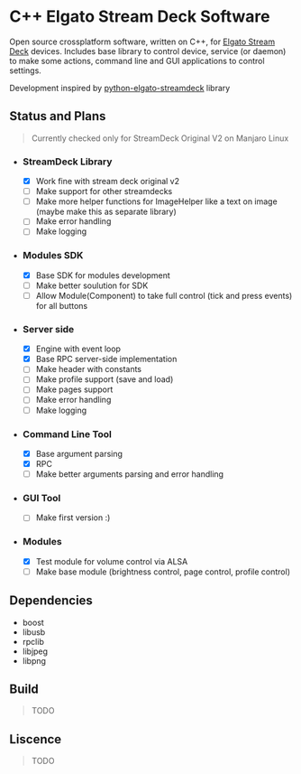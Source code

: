 # C++ Elgato Stream Deck Software
Open source crossplatform software, written on C++, for [Elgato Stream Deck](https://www.elgato.com/en/gaming/stream-deck) devices. Includes base library to control device, service (or daemon) to make some actions, command line and GUI applications to control settings.

Development inspired by [python-elgato-streamdeck](https://github.com/abcminiuser/python-elgato-streamdeck) library

## Status and Plans
> Currently checked only for StreamDeck Original V2 on Manjaro Linux

- ### StreamDeck Library
  - [x] Work fine with stream deck original v2 
  - [ ] Make support for other streamdecks
  - [ ] Make more helper functions for ImageHelper like a text on image (maybe make this as separate library)
  - [ ] Make error handling
  - [ ] Make logging
- ### Modules SDK
  - [x] Base SDK for modules development
  - [ ] Make better soulution for SDK
  - [ ] Allow Module(Component) to take full control (tick and press events) for all buttons
- ### Server side
  - [x] Engine with event loop
  - [x] Base RPC server-side implementation
  - [ ] Make header with constants
  - [ ] Make profile support (save and load)
  - [ ] Make pages support
  - [ ] Make error handling
  - [ ] Make logging
- ### Command Line Tool
  - [x] Base argument parsing
  - [x] RPC
  - [ ] Make better arguments parsing and error handling
- ### GUI Tool
  - [ ] Make first version :)
- ### Modules
  - [x] Test module for volume control via ALSA
  - [ ] Make base module (brightness control, page control, profile control)

## Dependencies
- boost
- libusb
- rpclib
- libjpeg
- libpng

## Build 
> TODO
## Liscence
> TODO